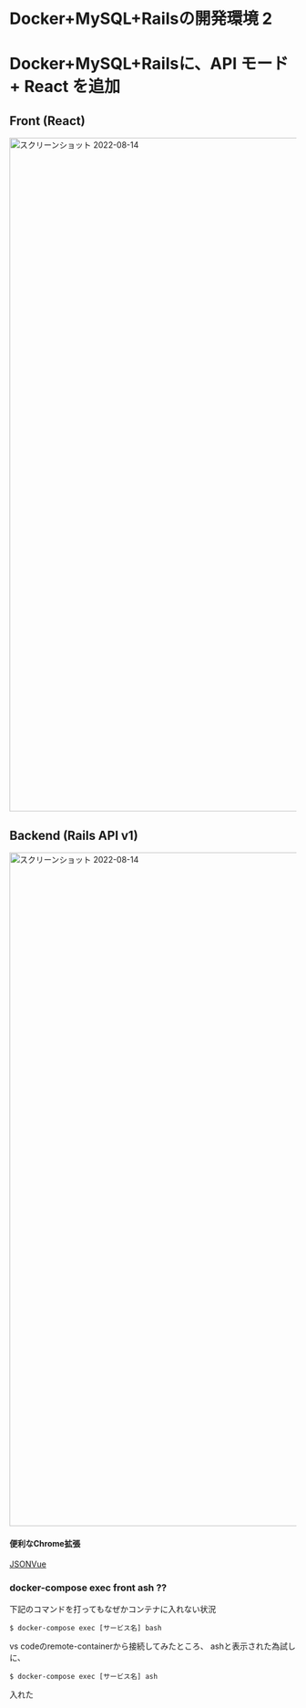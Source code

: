 # Docker+MySQL+Railsの開発環境 2

# Docker+MySQL+Railsに、API モード + React を追加

## Front (React)
<img width="1182" alt="スクリーンショット 2022-08-14" src="https://user-images.githubusercontent.com/72447845/184522506-23781ced-e141-4cc3-ad41-ab4e89b361a7.png">

## Backend (Rails API v1)
<img width="1182" alt="スクリーンショット 2022-08-14" src="https://user-images.githubusercontent.com/72447845/184522587-19c2b9bf-8361-4842-9527-6f905b64a26b.png">


#### 便利なChrome拡張
[JSONVue](https://kossy-web-engineer.hatenablog.com/entry/2018/09/13/061248)

### docker-compose exec front ash ??
下記のコマンドを打ってもなぜかコンテナに入れない状況

```
$ docker-compose exec [サービス名] bash
```
vs codeのremote-containerから接続してみたところ、
ashと表示された為試しに、

```
$ docker-compose exec [サービス名] ash
```
入れた